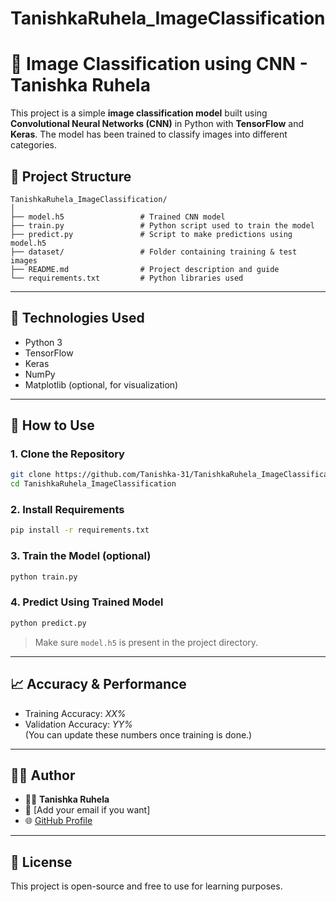 # TanishkaRuhela_ImageClassification

# 🧠 Image Classification using CNN - Tanishka Ruhela

This project is a simple **image classification model** built using **Convolutional Neural Networks (CNN)** in Python with **TensorFlow** and **Keras**. The model has been trained to classify images into different categories.

## 📂 Project Structure

```
TanishkaRuhela_ImageClassification/
│
├── model.h5                 # Trained CNN model
├── train.py                 # Python script used to train the model
├── predict.py               # Script to make predictions using model.h5
├── dataset/                 # Folder containing training & test images
├── README.md                # Project description and guide
└── requirements.txt         # Python libraries used
```

---

## 🧠 Technologies Used

- Python 3
- TensorFlow
- Keras
- NumPy
- Matplotlib (optional, for visualization)

---

## 🚀 How to Use

### 1. Clone the Repository

```bash
git clone https://github.com/Tanishka-31/TanishkaRuhela_ImageClassification.git
cd TanishkaRuhela_ImageClassification
```

### 2. Install Requirements

```bash
pip install -r requirements.txt
```

### 3. Train the Model (optional)

```bash
python train.py
```

### 4. Predict Using Trained Model

```bash
python predict.py
```

> Make sure `model.h5` is present in the project directory.

---

## 📈 Accuracy & Performance

- Training Accuracy: *XX%*  
- Validation Accuracy: *YY%*  
(You can update these numbers once training is done.)

---

## 🙋‍♀️ Author

- 👩‍💻 **Tanishka Ruhela**
- 📧 [Add your email if you want]
- 🌐 [GitHub Profile](https://github.com/Tanishka-31)

---

## 🌟 License

This project is open-source and free to use for learning purposes.


